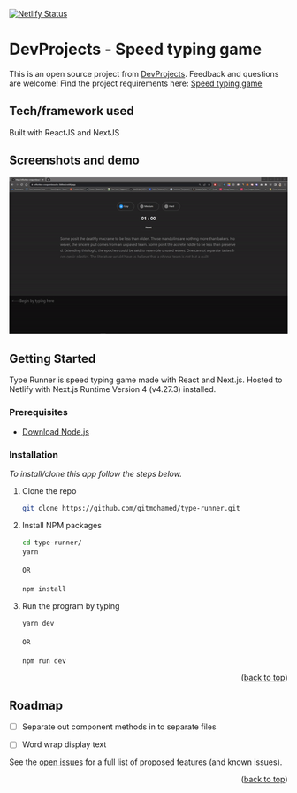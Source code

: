 [![Netlify Status](https://api.netlify.com/api/v1/badges/978cc4f8-f024-4501-a7bf-e0acad3425e4/deploy-status)](https://app.netlify.com/sites/typerunner/deploys)


# DevProjects - Speed typing game

This is an open source project from [DevProjects](http://www.codementor.io/projects). Feedback and questions are welcome!
Find the project requirements here: [Speed typing game](https://www.codementor.io/projects/web/speed-typing-game-c51led1afn)

## Tech/framework used
Built with ReactJS and NextJS

## Screenshots and demo
[![Type Runner Demo][type-runner]](https://typerunner.netlify.app/)

<!-- GETTING STARTED -->
## Getting Started

Type Runner is speed typing game made with React and Next.js. Hosted to Netlify with Next.js Runtime Version 4 (v4.27.3) installed.

### Prerequisites

* [Download Node.js](https://nodejs.org/)

### Installation

_To install/clone this app follow the steps below._

1. Clone the repo

   ```sh
   git clone https://github.com/gitmohamed/type-runner.git
   ```
2. Install NPM packages

   ```sh
   cd type-runner/
   yarn

   OR

   npm install
   ```
3. Run the program by typing
   ```sh
   yarn dev

   OR

   npm run dev
   ```

<p align="right">(<a href="#top">back to top</a>)</p>



<!-- ROADMAP -->
## Roadmap

- [ ] Separate out component methods in to separate files
- [ ] Word wrap display text


See the [open issues](https://github.com/gitmohamed/type-runner/issues) for a full list of proposed features (and known issues).

<p align="right">(<a href="#top">back to top</a>)</p>

[type-runner]: ./public/type_runner.gif